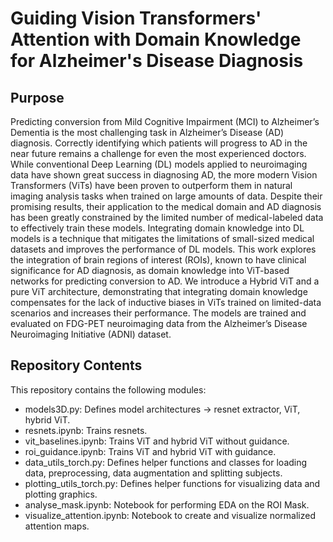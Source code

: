 # Guiding Vision Transformers' Attention with Domain Knowledge for Alzheimer's Disease Diagnosis

## Purpose

Predicting conversion from Mild Cognitive Impairment (MCI) to Alzheimer’s Dementia is the most challenging task in Alzheimer’s Disease (AD) diagnosis. Correctly identifying which patients will progress to AD in the near future remains a challenge for even the most experienced doctors. While conventional Deep Learning (DL) models applied to neuroimaging data have shown great success in diagnosing AD, the more modern Vision Transformers (ViTs) have been proven to outperform them in natural imaging analysis tasks when trained on large amounts of data. Despite their promising results, their application to the medical domain and AD diagnosis has been greatly constrained by the limited number of medical-labeled data to effectively train these models. Integrating domain knowledge into DL models is a technique that mitigates the limitations of small-sized medical datasets and improves the performance of DL models. This work explores the integration of brain regions of interest (ROIs), known to have clinical significance for AD diagnosis, as domain knowledge into ViT-based networks for predicting conversion to AD. We introduce a Hybrid ViT and a pure ViT architecture, demonstrating that integrating domain knowledge compensates for the lack of inductive biases in ViTs trained on limited-data scenarios and increases their performance. The models are trained and evaluated on FDG-PET neuroimaging data from the Alzheimer’s Disease Neuroimaging Initiative (ADNI) dataset.

## Repository Contents

This repository contains the following modules:
- models3D.py: Defines model architectures -> resnet extractor, ViT, hybrid ViT.
- resnets.ipynb: Trains resnets.
- vit_baselines.ipynb: Trains ViT and hybrid ViT without guidance.
- roi_guidance.ipynb: Trains ViT and hybrid ViT with guidance.
- data_utils_torch.py: Defines helper functions and classes for loading data, preprocessing, data augmentation and splitting subjects.
- plotting_utils_torch.py: Defines helper functions for visualizing data and plotting graphics.
- analyse_mask.ipynb: Notebook for performing EDA on the ROI Mask.
- visualize_attention.ipynb: Notebook to create and visualize normalized attention maps.
